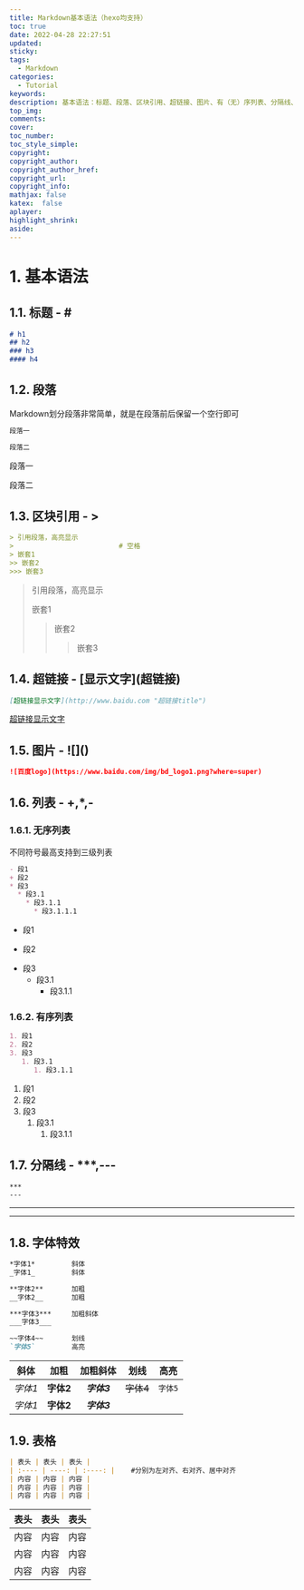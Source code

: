 ```yaml
---
title: Markdown基本语法（hexo均支持）
toc: true
date: 2022-04-28 22:27:51
updated:
sticky:
tags:
  - Markdown
categories:
  - Tutorial
keywords:
description: 基本语法：标题、段落、区块引用、超链接、图片、有（无）序列表、分隔线、基础字体特效与表格
top_img:
comments:
cover:
toc_number:
toc_style_simple:
copyright:
copyright_author:
copyright_author_href:
copyright_url:
copyright_info:
mathjax: false
katex:  false
aplayer:
highlight_shrink:
aside:
---
```

# 1. 基本语法
## 1.1. 标题 - \#
```markdown
# h1
## h2
### h3
#### h4
```
## 1.2. 段落
Markdown划分段落非常简单，就是在段落前后保留一个空行即可
```markdown
段落一

段落二
```
段落一

段落二
## 1.3. 区块引用 - > 
```markdown
> 引用段落，高亮显示
>                          # 空格
> 嵌套1
>> 嵌套2
>>> 嵌套3
```
> 引用段落，高亮显示
>                          
> 嵌套1
>> 嵌套2
>>> 嵌套3
## 1.4. 超链接 - \[显示文字\]\(超链接\)
```markdown
[超链接显示文字](http://www.baidu.com "超链接title")
```
[超链接显示文字](http://www.baidu.com "超链接title")
## 1.5. 图片 - !\[\]\(\)
```markdown
![百度logo](https://www.baidu.com/img/bd_logo1.png?where=super)
```
## 1.6. 列表 - +,*,-
### 1.6.1. 无序列表
不同符号最高支持到三级列表
```markdown
- 段1
+ 段2
* 段3
  * 段3.1
    * 段3.1.1
      * 段3.1.1.1
```
- 段1
+ 段2
* 段3
  * 段3.1
    * 段3.1.1

   
      
      
### 1.6.2. 有序列表
```markdown
1. 段1
2. 段2
3. 段3
   1. 段3.1
      1. 段3.1.1
```
1. 段1
2. 段2
3. 段3
   1. 段3.1
      1. 段3.1.1      

   



## 1.7. 分隔线 - ***,---
```markdown
***
---
```

***
---
## 1.8. 字体特效
```markdown
*字体1*         斜体
_字体1_         斜体

**字体2**       加粗
__字体2__       加粗

***字体3***     加粗斜体
___字体3___

~~字体4~~       划线
`字体5`         高亮
```

| 斜体 | 加粗 | 加粗斜体 | 划线 | 高亮 |  
| :----: | :----: | :----: | :----: | :----: |  
| *字体1*  | **字体2** | ***字体3***  | ~~字体4~~ | `字体5` |
| _字体1_  | __字体2__ | ___字体3___ |  |  |
## 1.9. 表格
```markdown
| 表头 | 表头 | 表头 |
| :---- | ----: | :----: |    #分别为左对齐、右对齐、居中对齐
| 内容 | 内容 | 内容 |
| 内容 | 内容 | 内容 |
| 内容 | 内容 | 内容 |
```

| 表头 | 表头 | 表头 |
| :---- | ----: | :----: |
| 内容 | 内容 | 内容 |
| 内容 | 内容 | 内容 |
| 内容 | 内容 | 内容 |